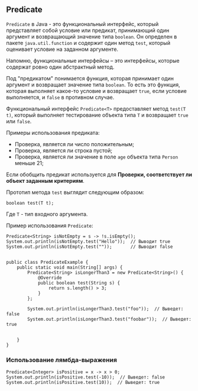 ## Predicate

`Predicate` в Java - это функциональный интерфейс, который представляет собой условие или предикат, принимающий один аргумент и возвращающий значение типа `boolean`. Он определен в пакете `java.util.function` и содержит один метод `test`, который оценивает условие на заданном аргументе.

Напомню, функциональные интерфейсы – это интерфейсы, которые содержат ровно один абстрактный метод.


Под "предикатом" понимается функция, которая принимает один аргумент и возвращает значение типа `boolean`. То есть это функция, которая выполняет какое-то условие и возвращает `true`, если условие выполняется, и `false` в противном случае.

Функциональный интерфейс `Predicate<T>` предоставляет метод `test(T t)`, который выполняет тестирование объекта типа `T` и возвращает `true` или `false`.

Примеры использования предиката:

- Проверка, является ли число положительным;
- Проверка, является ли строка пустой;
- Проверка, является ли значение в поле `age` объекта типа `Person` меньше 21;

Если обобщить предикат используется для **Проверки, соответствует ли объект заданным критериям**.


Прототип метода `test` выглядит следующим образом:

```
boolean test(T t);
```

Где `T` - тип входного аргумента.

Пример использования `Predicate`:

```
Predicate<String> isNotEmpty = s -> !s.isEmpty();
System.out.println(isNotEmpty.test("Hello"));  // Выводит true
System.out.println(isNotEmpty.test(""));       // Выводит false
```

```

public class PredicateExample {
    public static void main(String[] args) {
        Predicate<String> isLongerThan3 = new Predicate<String>() {
            @Override
            public boolean test(String s) {
                return s.length() > 3;
            }
        };
        
        System.out.println(isLongerThan3.test("foo"));  // Выведет: false
        System.out.println(isLongerThan3.test("foobar"));  // Выведет: true
        
       
    }
}
```

### Использование лямбда-выражения
```
Predicate<Integer> isPositive = x -> x > 0;
System.out.println(isPositive.test(-10));  // Выведет: false
System.out.println(isPositive.test(10));  // Выведет: true
```
